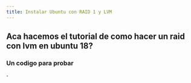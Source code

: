 ```yaml
---
title: Instalar Ubuntu con RAID 1 y LVM
---
```


## Aca hacemos el tutorial de como hacer un raid con lvm en ubuntu 18?
### Un **codigo** para probar
#### `
####
